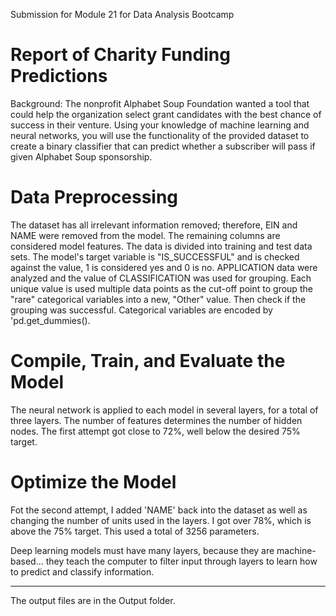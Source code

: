 Submission for Module 21 for Data Analysis Bootcamp

# Report of Charity Funding Predictions

Background: 
The nonprofit Alphabet Soup Foundation wanted a tool that could help the organization select grant candidates with the best chance of success in their venture. Using your knowledge of machine learning and neural networks, you will use the functionality of the provided dataset to create a binary classifier that can predict whether a subscriber will pass if given Alphabet Soup sponsorship.

# Data Preprocessing

The dataset has all irrelevant information removed; therefore, EIN and NAME were removed from the model. The remaining columns are considered model features. The data is divided into training and test data sets. The model's target variable is "IS_SUCCESSFUL" and is checked against the value, 1 is considered yes and 0 is no. APPLICATION data were analyzed and the value of CLASSIFICATION was used for grouping. Each unique value is used multiple data points as the cut-off point to group the "rare" categorical variables into a new, "Other" value. Then check if the grouping was successful. Categorical variables are encoded by 'pd.get_dummies().

# Compile, Train, and Evaluate the Model

The neural network is applied to each model in several layers, for a total of three layers. The number of features determines the number of hidden nodes. The first attempt got close to 72%, well below the desired 75% target.

# Optimize the Model

Fot the second attempt, I added 'NAME' back into the dataset as well as changing the number of units used in the layers.  I got over 78%, which is above the 75% target. This used a total of 3256 parameters. 


Deep learning models must have many layers, because they are machine-based... they teach the computer to filter input through layers to learn how to predict and classify information.

--------------------------------------------------------------

The output files are in the Output folder.



